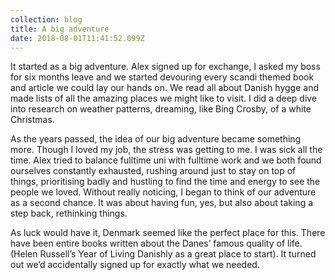 ```yaml
---
collection: blog
title: A big adventure
date: 2018-08-01T11:41:52.099Z
---
```

It started as a big adventure. Alex signed up for exchange, I asked my boss for six months leave and we started devouring every scandi themed book and article we could lay our hands on. We read all about Danish hygge and made lists of all the amazing places we might like to visit. I did a deep dive into research on weather patterns, dreaming, like Bing Crosby, of a white Christmas. 

As the years passed, the idea of our big adventure became something more. Though I loved my job, the stress was getting to me. I was sick all the time. Alex tried to balance fulltime uni with fulltime work and we both found ourselves constantly exhausted, rushing around just to stay on top of things, prioritising badly and hustling to find the time and energy to see the people we loved. Without really noticing, I began to think of our adventure as a second chance. It was about having fun, yes, but also about taking a step back, rethinking things. 

As luck would have it, Denmark seemed like the perfect place for this. There have been entire books written about the Danes’ famous quality of life. (Helen Russell’s Year of Living Danishly as a great place to start). It turned out we’d accidentally signed up for exactly what we needed.
